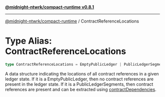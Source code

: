 [**@midnight-ntwrk/compact-runtime v0.8.1**](../README.md)

***

[@midnight-ntwrk/compact-runtime](../globals.md) / ContractReferenceLocations

# Type Alias: ContractReferenceLocations

```ts
type ContractReferenceLocations = EmptyPublicLedger | PublicLedgerSegments;
```

A data structure indicating the locations of all contract references in a given ledger state. If it is a EmptyPublicLedger,
then no contract references are present in the ledger state. If it is a PublicLedgerSegments, then contract references are
present and can be extracted using [contractDependencies](../functions/contractDependencies.md).
